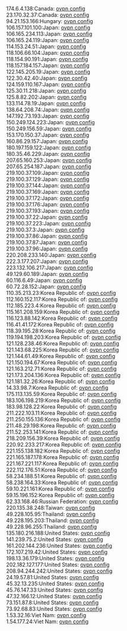 174.6.4.138:Canada: [ovpn config](vpn/174_6_4_138.ovpn)  
23.170.32.37:Canada: [ovpn config](vpn/23_170_32_37.ovpn)  
94.21.153.166:Hungary: [ovpn config](vpn/94_21_153_166.ovpn)  
106.157.101.100:Japan: [ovpn config](vpn/106_157_101_100.ovpn)  
106.165.234.113:Japan: [ovpn config](vpn/106_165_234_113.ovpn)  
106.165.24.119:Japan: [ovpn config](vpn/106_165_24_119.ovpn)  
114.153.24.51:Japan: [ovpn config](vpn/114_153_24_51.ovpn)  
118.106.66.104:Japan: [ovpn config](vpn/118_106_66_104.ovpn)  
118.154.90.191:Japan: [ovpn config](vpn/118_154_90_191.ovpn)  
118.157.184.157:Japan: [ovpn config](vpn/118_157_184_157.ovpn)  
122.145.205.19:Japan: [ovpn config](vpn/122_145_205_19.ovpn)  
122.30.42.40:Japan: [ovpn config](vpn/122_30_42_40.ovpn)  
124.159.110.167:Japan: [ovpn config](vpn/124_159_110_167.ovpn)  
125.30.11.218:Japan: [ovpn config](vpn/125_30_11_218.ovpn)  
125.8.82.202:Japan: [ovpn config](vpn/125_8_82_202.ovpn)  
133.114.78.19:Japan: [ovpn config](vpn/133_114_78_19.ovpn)  
138.64.208.74:Japan: [ovpn config](vpn/138_64_208_74.ovpn)  
147.192.73.193:Japan: [ovpn config](vpn/147_192_73_193.ovpn)  
150.249.124.223:Japan: [ovpn config](vpn/150_249_124_223.ovpn)  
150.249.156.59:Japan: [ovpn config](vpn/150_249_156_59.ovpn)  
153.170.150.37:Japan: [ovpn config](vpn/153_170_150_37.ovpn)  
160.86.29.157:Japan: [ovpn config](vpn/160_86_29_157.ovpn)  
180.197.159.122:Japan: [ovpn config](vpn/180_197_159_122.ovpn)  
180.35.46.229:Japan: [ovpn config](vpn/180_35_46_229.ovpn)  
207.65.160.253:Japan: [ovpn config](vpn/207_65_160_253.ovpn)  
207.65.254.187:Japan: [ovpn config](vpn/207_65_254_187.ovpn)  
219.100.37.109:Japan: [ovpn config](vpn/219_100_37_109.ovpn)  
219.100.37.129:Japan: [ovpn config](vpn/219_100_37_129.ovpn)  
219.100.37.144:Japan: [ovpn config](vpn/219_100_37_144.ovpn)  
219.100.37.169:Japan: [ovpn config](vpn/219_100_37_169.ovpn)  
219.100.37.172:Japan: [ovpn config](vpn/219_100_37_172.ovpn)  
219.100.37.176:Japan: [ovpn config](vpn/219_100_37_176.ovpn)  
219.100.37.193:Japan: [ovpn config](vpn/219_100_37_193.ovpn)  
219.100.37.22:Japan: [ovpn config](vpn/219_100_37_22.ovpn)  
219.100.37.223:Japan: [ovpn config](vpn/219_100_37_223.ovpn)  
219.100.37.3:Japan: [ovpn config](vpn/219_100_37_3.ovpn)  
219.100.37.86:Japan: [ovpn config](vpn/219_100_37_86.ovpn)  
219.100.37.87:Japan: [ovpn config](vpn/219_100_37_87.ovpn)  
219.100.37.96:Japan: [ovpn config](vpn/219_100_37_96.ovpn)  
220.208.233.140:Japan: [ovpn config](vpn/220_208_233_140.ovpn)  
222.3.177.207:Japan: [ovpn config](vpn/222_3_177_207.ovpn)  
223.132.106.217:Japan: [ovpn config](vpn/223_132_106_217.ovpn)  
49.129.60.189:Japan: [ovpn config](vpn/49_129_60_189.ovpn)  
60.116.6.49:Japan: [ovpn config](vpn/60_116_6_49.ovpn)  
60.72.28.152:Japan: [ovpn config](vpn/60_72_28_152.ovpn)  
110.35.213.23:Korea Republic of: [ovpn config](vpn/110_35_213_23.ovpn)  
112.160.152.117:Korea Republic of: [ovpn config](vpn/112_160_152_117.ovpn)  
112.185.223.4:Korea Republic of: [ovpn config](vpn/112_185_223_4.ovpn)  
115.161.208.159:Korea Republic of: [ovpn config](vpn/115_161_208_159.ovpn)  
116.123.88.142:Korea Republic of: [ovpn config](vpn/116_123_88_142.ovpn)  
116.41.41.172:Korea Republic of: [ovpn config](vpn/116_41_41_172.ovpn)  
118.39.195.28:Korea Republic of: [ovpn config](vpn/118_39_195_28.ovpn)  
119.194.198.203:Korea Republic of: [ovpn config](vpn/119_194_198_203.ovpn)  
121.128.238.46:Korea Republic of: [ovpn config](vpn/121_128_238_46.ovpn)  
121.143.68.225:Korea Republic of: [ovpn config](vpn/121_143_68_225.ovpn)  
121.144.61.49:Korea Republic of: [ovpn config](vpn/121_144_61_49.ovpn)  
121.150.194.67:Korea Republic of: [ovpn config](vpn/121_150_194_67.ovpn)  
121.163.212.71:Korea Republic of: [ovpn config](vpn/121_163_212_71.ovpn)  
121.173.204.136:Korea Republic of: [ovpn config](vpn/121_173_204_136.ovpn)  
121.181.32.26:Korea Republic of: [ovpn config](vpn/121_181_32_26.ovpn)  
14.33.98.7:Korea Republic of: [ovpn config](vpn/14_33_98_7.ovpn)  
175.113.135.59:Korea Republic of: [ovpn config](vpn/175_113_135_59.ovpn)  
183.106.198.219:Korea Republic of: [ovpn config](vpn/183_106_198_219.ovpn)  
183.98.128.22:Korea Republic of: [ovpn config](vpn/183_98_128_22.ovpn)  
211.222.103.11:Korea Republic of: [ovpn config](vpn/211_222_103_11.ovpn)  
211.250.155.136:Korea Republic of: [ovpn config](vpn/211_250_155_136.ovpn)  
211.48.29.198:Korea Republic of: [ovpn config](vpn/211_48_29_198.ovpn)  
211.52.253.141:Korea Republic of: [ovpn config](vpn/211_52_253_141.ovpn)  
218.209.156.39:Korea Republic of: [ovpn config](vpn/218_209_156_39.ovpn)  
220.92.233.217:Korea Republic of: [ovpn config](vpn/220_92_233_217.ovpn)  
221.155.138.182:Korea Republic of: [ovpn config](vpn/221_155_138_182.ovpn)  
221.165.187.178:Korea Republic of: [ovpn config](vpn/221_165_187_178.ovpn)  
221.167.221.117:Korea Republic of: [ovpn config](vpn/221_167_221_117.ovpn)  
222.112.176.51:Korea Republic of: [ovpn config](vpn/222_112_176_51.ovpn)  
58.234.188.51:Korea Republic of: [ovpn config](vpn/58_234_188_51.ovpn)  
58.238.164.33:Korea Republic of: [ovpn config](vpn/58_238_164_33.ovpn)  
59.10.221.161:Korea Republic of: [ovpn config](vpn/59_10_221_161.ovpn)  
59.15.196.152:Korea Republic of: [ovpn config](vpn/59_15_196_152.ovpn)  
62.33.168.46:Russian Federation: [ovpn config](vpn/62_33_168_46.ovpn)  
220.135.38.248:Taiwan: [ovpn config](vpn/220_135_38_248.ovpn)  
49.228.105.95:Thailand: [ovpn config](vpn/49_228_105_95.ovpn)  
49.228.195.203:Thailand: [ovpn config](vpn/49_228_195_203.ovpn)  
49.228.96.255:Thailand: [ovpn config](vpn/49_228_96_255.ovpn)  
135.180.216.188:United States: [ovpn config](vpn/135_180_216_188.ovpn)  
141.239.75.2:United States: [ovpn config](vpn/141_239_75_2.ovpn)  
161.202.144.236:United States: [ovpn config](vpn/161_202_144_236.ovpn)  
172.107.219.42:United States: [ovpn config](vpn/172_107_219_42.ovpn)  
198.13.36.179:United States: [ovpn config](vpn/198_13_36_179.ovpn)  
202.182.127.177:United States: [ovpn config](vpn/202_182_127_177.ovpn)  
208.94.244.242:United States: [ovpn config](vpn/208_94_244_242.ovpn)  
24.19.57.81:United States: [ovpn config](vpn/24_19_57_81.ovpn)  
45.32.13.235:United States: [ovpn config](vpn/45_32_13_235.ovpn)  
45.76.147.33:United States: [ovpn config](vpn/45_76_147_33.ovpn)  
47.32.166.12:United States: [ovpn config](vpn/47_32_166_12.ovpn)  
73.151.87.8:United States: [ovpn config](vpn/73_151_87_8.ovpn)  
73.92.68.83:United States: [ovpn config](vpn/73_92_68_83.ovpn)  
1.53.32.16:Viet Nam: [ovpn config](vpn/1_53_32_16.ovpn)  
1.54.177.24:Viet Nam: [ovpn config](vpn/1_54_177_24.ovpn)  
